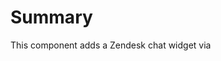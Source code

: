 # Summary

This component adds a Zendesk chat widget via <script> tag to any page the componet is added to 

WARNING: If you add this to a specific site, it will stay on the page until the browser reloads onto a page that does not load this widget. For example, if a section of the plugin is using `react-router-dom`, and the widget is loaded onto one specific route, it will not go away when a new route is taken since the page is not reloaded

## Usage

```tsx
import React from 'react';
import { ZendeskChat } from '@automattic/jetpack-components';

const ExampleComponent = () => (
	<ZendeskChat />
);
```

## Props

None

Because the chat is conditionally rendered based on Date and Time, no props are needed in order to render correctly.
  
